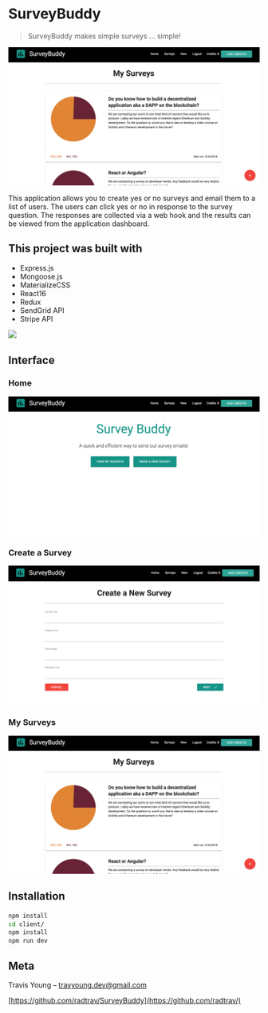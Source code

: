 # SurveyBuddy

> SurveyBuddy makes simple surveys ... simple!

![Front page](https://raw.githubusercontent.com/radtrav/SurveyBuddy/master/screenshots/my_surveys.png)

This application allows you to create yes or no surveys and email them to a list of users. The users can click yes or no in response to the survey question. The responses are collected via a web hook and the results can be viewed from the application dashboard. 


## This project was built with
* Express.js
* Mongoose.js
* MaterializeCSS
* React16
* Redux
* SendGrid API
* Stripe API

![](header.png)

## Interface

### Home
![Front page](https://raw.githubusercontent.com/radtrav/SurveyBuddy/master/screenshots/surveys_dash.png)

### Create a Survey
![Front page](https://raw.githubusercontent.com/radtrav/SurveyBuddy/master/screenshots/create_new_survey.png)
### My Surveys
![Front page](https://raw.githubusercontent.com/radtrav/SurveyBuddy/master/screenshots/my_surveys.png)

## Installation

```sh
npm install
cd client/
npm install
npm run dev
```

## Meta

Travis Young – travyoung.dev@gmail.com


[https://github.com/radtrav/SurveyBuddy](https://github.com/radtrav/)


